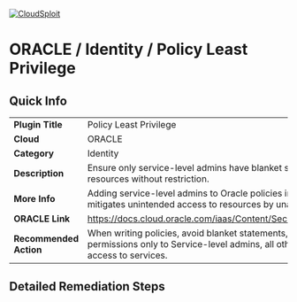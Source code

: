 [![CloudSploit](https://cloudsploit.com/img/logo-new-big-text-100.png "CloudSploit")](https://cloudsploit.com)

# ORACLE / Identity / Policy Least Privilege

## Quick Info

| | |
|-|-|
| **Plugin Title** | Policy Least Privilege |
| **Cloud** | ORACLE |
| **Category** | Identity |
| **Description** | Ensure only service-level admins have blanket statements to manage or use resources without restriction. |
| **More Info** | Adding service-level admins to Oracle policies instead of blanket statements mitigates unintended access to resources by unauthorized users or groups. |
| **ORACLE Link** | https://docs.cloud.oracle.com/iaas/Content/Security/Reference/iam_security.htm |
| **Recommended Action** | When writing policies, avoid blanket statements, and instead give full permissions only to Service-level admins, all other groups should have least access to services. |

## Detailed Remediation Steps

